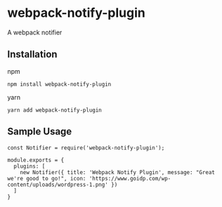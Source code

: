# webpack-notify-plugin

A webpack notifier

## Installation

npm

```
npm install webpack-notify-plugin
```

yarn

```
yarn add webpack-notify-plugin
```

## Sample Usage

```
const Notifier = require('webpack-notify-plugin');

module.exports = {
  plugins: [
    new Notifier({ title: 'Webpack Notify Plugin', message: "Great we're good to go!", icon: 'https://www.goidp.com/wp-content/uploads/wordpress-1.png' })
  ]
}
```
